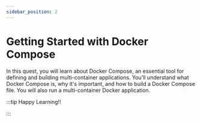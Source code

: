 ```yaml
---
sidebar_position: 2
---
```


# Getting Started with Docker Compose

In this quest, you will learn about Docker Compose, an essential tool for defining and building multi-container applications. You'll understand what Docker Compose is, why it's important, and how to build a Docker Compose file. You will also run a multi-container Docker application.

:::tip Happy Learning!!

<QuestButton text="Go To Quest" link="https://app.stackup.dev/quest_page/quest-2---getting-started-with-docker-compose" />

:::
